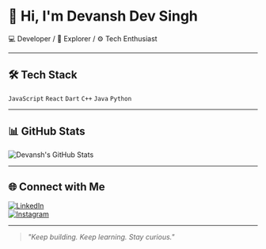 # 👋 Hi, I'm Devansh Dev Singh

💻 Developer / 🚀 Explorer / ⚙️ Tech Enthusiast

---

## 🛠️ Tech Stack  
`JavaScript` `React` `Dart` `C++` `Java` `Python`

---

## 📊 GitHub Stats  
![Devansh's GitHub Stats](https://github-readme-stats.vercel.app/api?username=xenondevv&show_icons=true&theme=github_dark&hide=issues)

---

## 🌐 Connect with Me  
[![LinkedIn](https://img.shields.io/badge/LinkedIn-blue?logo=linkedin&style=for-the-badge)](https://www.linkedin.com/in/devansh-dev-singh-199233263/)  
[![Instagram](https://img.shields.io/badge/Instagram-E4405F?logo=instagram&logoColor=white&style=for-the-badge)](https://www.instagram.com/devanshh.dev/)

---

> *"Keep building. Keep learning. Stay curious."*
